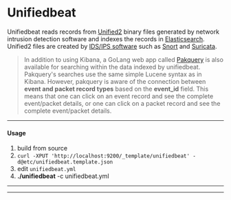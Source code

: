 # Unifiedbeat

Unifiedbeat reads records from [Unified2](http://manual.snort.org/node44.html) binary files generated by network intrusion detection software and indexes the records in [Elasticsearch](https://www.elastic.co/).
Unified2 files are created by [IDS/IPS software](https://en.wikipedia.org/wiki/Intrusion_prevention_system)
such as [Snort](https://www.snort.org/) and [Suricata](http://suricata-ids.org/).

> In addition to using Kibana, a GoLang web app called [Pakquery](https://github.com/cleesmith/pakquery)
> is also available for searching within the data indexed by unifiedbeat. Pakquery's searches
> use the same simple Lucene syntax as in Kibana. However, pakquery is aware of the connection
> between **event and packet record types** based on the **event_id** field. This means that
> one can click on an event record and see the complete event/packet details, or one can
> click on a packet record and see the complete event/packet details.

***

#### Usage

1. build from source
1. ```curl -XPUT 'http://localhost:9200/_template/unifiedbeat' -d@etc/unifiedbeat.template.json```
1. edit ```unifiedbeat.yml```
1. **./unifiedbeat** -c unifiedbeat.yml

***
***
